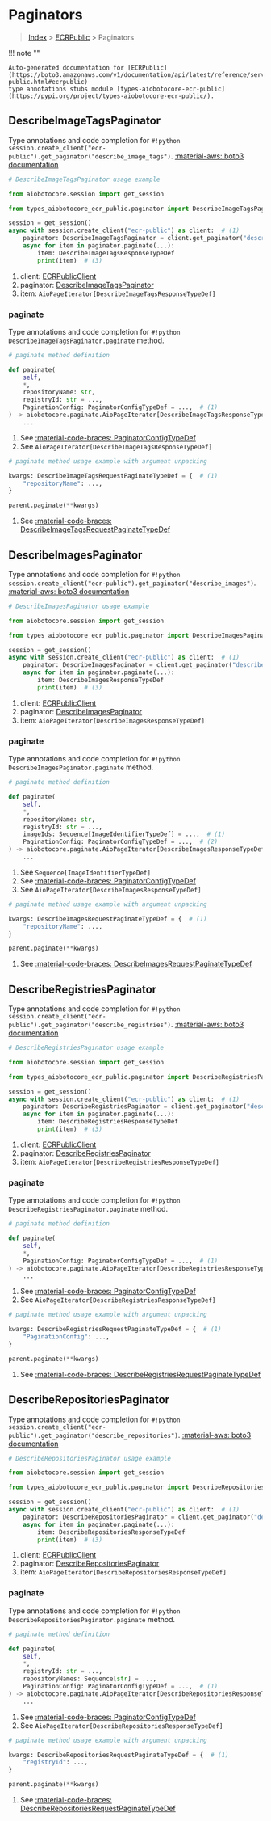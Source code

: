 # Paginators

> [Index](../README.md) > [ECRPublic](./README.md) > Paginators

!!! note ""

    Auto-generated documentation for [ECRPublic](https://boto3.amazonaws.com/v1/documentation/api/latest/reference/services/ecr-public.html#ecrpublic)
    type annotations stubs module [types-aiobotocore-ecr-public](https://pypi.org/project/types-aiobotocore-ecr-public/).

## DescribeImageTagsPaginator

Type annotations and code completion for `#!python session.create_client("ecr-public").get_paginator("describe_image_tags")`.
[:material-aws: boto3 documentation](https://boto3.amazonaws.com/v1/documentation/api/latest/reference/services/ecr-public/paginator/DescribeImageTags.html#ECRPublic.Paginator.DescribeImageTags)

```python
# DescribeImageTagsPaginator usage example

from aiobotocore.session import get_session

from types_aiobotocore_ecr_public.paginator import DescribeImageTagsPaginator

session = get_session()
async with session.create_client("ecr-public") as client:  # (1)
    paginator: DescribeImageTagsPaginator = client.get_paginator("describe_image_tags")  # (2)
    async for item in paginator.paginate(...):
        item: DescribeImageTagsResponseTypeDef
        print(item)  # (3)
```

1. client: [ECRPublicClient](./client.md)
2. paginator: [DescribeImageTagsPaginator](./paginators.md#describeimagetagspaginator)
3. item: `AioPageIterator[DescribeImageTagsResponseTypeDef]`


### paginate

Type annotations and code completion for `#!python DescribeImageTagsPaginator.paginate` method.

```python
# paginate method definition

def paginate(
    self,
    *,
    repositoryName: str,
    registryId: str = ...,
    PaginationConfig: PaginatorConfigTypeDef = ...,  # (1)
) -> aiobotocore.paginate.AioPageIterator[DescribeImageTagsResponseTypeDef]:  # (2)
    ...
```

1. See [:material-code-braces: PaginatorConfigTypeDef](./type_defs.md#paginatorconfigtypedef)
2. See `AioPageIterator[DescribeImageTagsResponseTypeDef]`


```python
# paginate method usage example with argument unpacking

kwargs: DescribeImageTagsRequestPaginateTypeDef = {  # (1)
    "repositoryName": ...,
}

parent.paginate(**kwargs)
```

1. See [:material-code-braces: DescribeImageTagsRequestPaginateTypeDef](./type_defs.md#describeimagetagsrequestpaginatetypedef)
## DescribeImagesPaginator

Type annotations and code completion for `#!python session.create_client("ecr-public").get_paginator("describe_images")`.
[:material-aws: boto3 documentation](https://boto3.amazonaws.com/v1/documentation/api/latest/reference/services/ecr-public/paginator/DescribeImages.html#ECRPublic.Paginator.DescribeImages)

```python
# DescribeImagesPaginator usage example

from aiobotocore.session import get_session

from types_aiobotocore_ecr_public.paginator import DescribeImagesPaginator

session = get_session()
async with session.create_client("ecr-public") as client:  # (1)
    paginator: DescribeImagesPaginator = client.get_paginator("describe_images")  # (2)
    async for item in paginator.paginate(...):
        item: DescribeImagesResponseTypeDef
        print(item)  # (3)
```

1. client: [ECRPublicClient](./client.md)
2. paginator: [DescribeImagesPaginator](./paginators.md#describeimagespaginator)
3. item: `AioPageIterator[DescribeImagesResponseTypeDef]`


### paginate

Type annotations and code completion for `#!python DescribeImagesPaginator.paginate` method.

```python
# paginate method definition

def paginate(
    self,
    *,
    repositoryName: str,
    registryId: str = ...,
    imageIds: Sequence[ImageIdentifierTypeDef] = ...,  # (1)
    PaginationConfig: PaginatorConfigTypeDef = ...,  # (2)
) -> aiobotocore.paginate.AioPageIterator[DescribeImagesResponseTypeDef]:  # (3)
    ...
```

1. See `Sequence[ImageIdentifierTypeDef]`
2. See [:material-code-braces: PaginatorConfigTypeDef](./type_defs.md#paginatorconfigtypedef)
3. See `AioPageIterator[DescribeImagesResponseTypeDef]`


```python
# paginate method usage example with argument unpacking

kwargs: DescribeImagesRequestPaginateTypeDef = {  # (1)
    "repositoryName": ...,
}

parent.paginate(**kwargs)
```

1. See [:material-code-braces: DescribeImagesRequestPaginateTypeDef](./type_defs.md#describeimagesrequestpaginatetypedef)
## DescribeRegistriesPaginator

Type annotations and code completion for `#!python session.create_client("ecr-public").get_paginator("describe_registries")`.
[:material-aws: boto3 documentation](https://boto3.amazonaws.com/v1/documentation/api/latest/reference/services/ecr-public/paginator/DescribeRegistries.html#ECRPublic.Paginator.DescribeRegistries)

```python
# DescribeRegistriesPaginator usage example

from aiobotocore.session import get_session

from types_aiobotocore_ecr_public.paginator import DescribeRegistriesPaginator

session = get_session()
async with session.create_client("ecr-public") as client:  # (1)
    paginator: DescribeRegistriesPaginator = client.get_paginator("describe_registries")  # (2)
    async for item in paginator.paginate(...):
        item: DescribeRegistriesResponseTypeDef
        print(item)  # (3)
```

1. client: [ECRPublicClient](./client.md)
2. paginator: [DescribeRegistriesPaginator](./paginators.md#describeregistriespaginator)
3. item: `AioPageIterator[DescribeRegistriesResponseTypeDef]`


### paginate

Type annotations and code completion for `#!python DescribeRegistriesPaginator.paginate` method.

```python
# paginate method definition

def paginate(
    self,
    *,
    PaginationConfig: PaginatorConfigTypeDef = ...,  # (1)
) -> aiobotocore.paginate.AioPageIterator[DescribeRegistriesResponseTypeDef]:  # (2)
    ...
```

1. See [:material-code-braces: PaginatorConfigTypeDef](./type_defs.md#paginatorconfigtypedef)
2. See `AioPageIterator[DescribeRegistriesResponseTypeDef]`


```python
# paginate method usage example with argument unpacking

kwargs: DescribeRegistriesRequestPaginateTypeDef = {  # (1)
    "PaginationConfig": ...,
}

parent.paginate(**kwargs)
```

1. See [:material-code-braces: DescribeRegistriesRequestPaginateTypeDef](./type_defs.md#describeregistriesrequestpaginatetypedef)
## DescribeRepositoriesPaginator

Type annotations and code completion for `#!python session.create_client("ecr-public").get_paginator("describe_repositories")`.
[:material-aws: boto3 documentation](https://boto3.amazonaws.com/v1/documentation/api/latest/reference/services/ecr-public/paginator/DescribeRepositories.html#ECRPublic.Paginator.DescribeRepositories)

```python
# DescribeRepositoriesPaginator usage example

from aiobotocore.session import get_session

from types_aiobotocore_ecr_public.paginator import DescribeRepositoriesPaginator

session = get_session()
async with session.create_client("ecr-public") as client:  # (1)
    paginator: DescribeRepositoriesPaginator = client.get_paginator("describe_repositories")  # (2)
    async for item in paginator.paginate(...):
        item: DescribeRepositoriesResponseTypeDef
        print(item)  # (3)
```

1. client: [ECRPublicClient](./client.md)
2. paginator: [DescribeRepositoriesPaginator](./paginators.md#describerepositoriespaginator)
3. item: `AioPageIterator[DescribeRepositoriesResponseTypeDef]`


### paginate

Type annotations and code completion for `#!python DescribeRepositoriesPaginator.paginate` method.

```python
# paginate method definition

def paginate(
    self,
    *,
    registryId: str = ...,
    repositoryNames: Sequence[str] = ...,
    PaginationConfig: PaginatorConfigTypeDef = ...,  # (1)
) -> aiobotocore.paginate.AioPageIterator[DescribeRepositoriesResponseTypeDef]:  # (2)
    ...
```

1. See [:material-code-braces: PaginatorConfigTypeDef](./type_defs.md#paginatorconfigtypedef)
2. See `AioPageIterator[DescribeRepositoriesResponseTypeDef]`


```python
# paginate method usage example with argument unpacking

kwargs: DescribeRepositoriesRequestPaginateTypeDef = {  # (1)
    "registryId": ...,
}

parent.paginate(**kwargs)
```

1. See [:material-code-braces: DescribeRepositoriesRequestPaginateTypeDef](./type_defs.md#describerepositoriesrequestpaginatetypedef)
